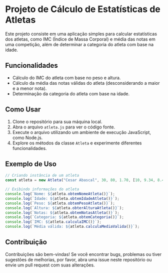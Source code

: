 # Projeto de Cálculo de Estatísticas de Atletas

Este projeto consiste em uma aplicação simples para calcular estatísticas dos atletas, como IMC (Índice de Massa Corporal) e média das notas em uma competição, além de determinar a categoria do atleta com base na idade.

## Funcionalidades

- Cálculo do IMC do atleta com base no peso e altura.
- Cálculo da média das notas válidas do atleta (desconsiderando a maior e a menor nota).
- Determinação da categoria do atleta com base na idade.

## Como Usar

1. Clone o repositório para sua máquina local.
2. Abra o arquivo `atleta.js` para ver o código fonte.
3. Execute o arquivo utilizando um ambiente de execução JavaScript, como Node.js.
4. Explore os métodos da classe `Atleta` e experimente diferentes funcionalidades.

## Exemplo de Uso

```javascript
// Criando instância de um atleta
const atleta = new Atleta("Cesar Abascal", 30, 80, 1.70, [10, 9.34, 8.42, 10, 7.88]);

// Exibindo informações do atleta
console.log(`Nome: ${atleta.obtemNomeAtleta()}`);
console.log(`Idade: ${atleta.obtemIdadeAtleta()}`);
console.log(`Peso: ${atleta.obtemPesoAtleta()}`);
console.log(`Altura: ${atleta.obterAlturaAtleta()}`);
console.log(`Notas: ${atleta.obtemNotasAtleta()}`);
console.log(`Categoria: ${atleta.obtemCategoria()}`);
console.log(`IMC: ${atleta.calculaIMC()}`);
console.log(`Média válida: ${atleta.calculaMediaValida()}`);
```

## Contribuição

Contribuições são bem-vindas! Se você encontrar bugs, problemas ou tiver sugestões de melhorias, por favor, abra uma issue neste repositório ou envie um pull request com suas alterações.
